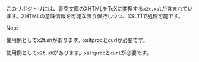 このリポジトリには、青空文庫のXHTMLをTeXに変換する`x2t.xsl`が含まれています。XHTMLの意味情報を可能な限り保持しつつ、XSLT1で処理可能です。

> [!NOTE]
> 使用例としてx2t.shがあります。xsltprocとcurlが必要です。

使用例として`x2t.sh`があります。`xsltproc`と`curl`が必要です。
